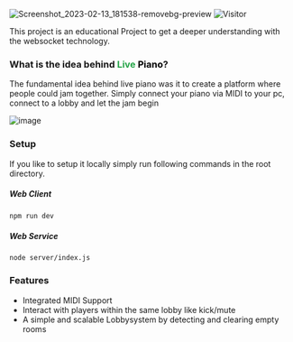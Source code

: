 ![Screenshot_2023-02-13_181538-removebg-preview](https://user-images.githubusercontent.com/96989243/218527982-4e0b0ebc-5790-46e3-99c8-9f3e1a08bf3e.png)
![Visitor](https://visitor-badge.laobi.icu/badge?page_id=aLaskevic.Live-Piano)

This project is an educational Project to get a deeper understanding with the websocket technology.
### What is the idea behind <span style='color:#25a448;'>Live</span> <span style='color:black;'>Piano</span>?
The fundamental idea behind live piano was it to create a platform where people could jam together. Simply connect your piano via MIDI to your pc, connect to a lobby and let the jam begin

![image](https://user-images.githubusercontent.com/96989243/218526713-e9ecac43-817c-4aa8-8dba-a1f1bdeebc01.png)


### Setup
If you like to setup it locally simply run following commands in the root directory.
##### Web Client
```xml
npm run dev
```
##### Web Service
```
node server/index.js
```

### Features
- Integrated MIDI Support
- Interact with players within the same lobby like kick/mute
- A simple and scalable Lobbysystem by detecting and clearing empty rooms
